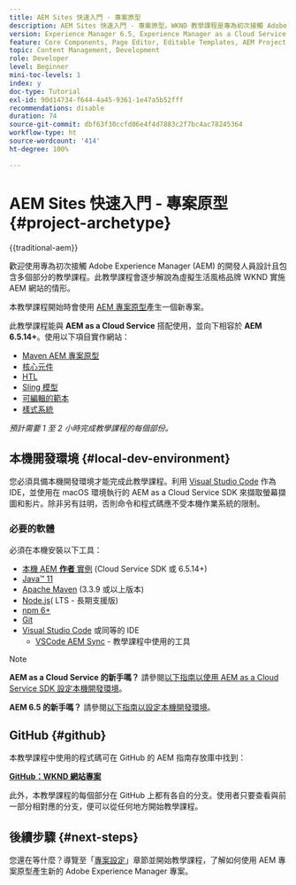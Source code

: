 ```yaml
---
title: AEM Sites 快速入門 - 專案原型
description: AEM Sites 快速入門 - 專案原型。WKND 教學課程是專為初次接觸 Adobe Experience Manager 的開發人員設計且包含多個部分的教學課程。此教學課程會逐步解說為虛構生活風格品牌 WKND 實施 AEM 網站的情形。此教學課程涵蓋基礎主題，例如專案設定、Maven 原型、核心元件、可編輯的範本、用戶端程式庫以及元件開發。
version: Experience Manager 6.5, Experience Manager as a Cloud Service
feature: Core Components, Page Editor, Editable Templates, AEM Project Archetype
topic: Content Management, Development
role: Developer
level: Beginner
mini-toc-levels: 1
index: y
doc-type: Tutorial
exl-id: 90d14734-f644-4a45-9361-1e47a5b52fff
recommendations: disable
duration: 74
source-git-commit: dbf63f30ccfd06e4f4d7883c2f7bc4ac78245364
workflow-type: ht
source-wordcount: '414'
ht-degree: 100%

---
```


# AEM Sites 快速入門 - 專案原型 {#project-archetype}

{{traditional-aem}}

歡迎使用專為初次接觸 Adobe Experience Manager (AEM) 的開發人員設計且包含多個部分的教學課程。此教學課程會逐步解說為虛擬生活風格品牌 WKND 實施 AEM 網站的情形。

本教學課程開始時會使用 [AEM 專案原型](https://experienceleague.adobe.com/docs/experience-manager-core-components/using/developing/archetype/overview.html?lang=zh-Hant)產生一個新專案。

此教學課程能與 **AEM as a Cloud Service** 搭配使用，並向下相容於 **AEM 6.5.14+**。使用以下項目實作網站：

* [Maven AEM 專案原型](https://experienceleague.adobe.com/docs/experience-manager-core-components/using/developing/archetype/overview.html?lang=zh-Hant)
* [核心元件](https://experienceleague.adobe.com/docs/experience-manager-core-components/using/introduction.html?lang=zh-Hant)
* [HTL](https://experienceleague.adobe.com/docs/experience-manager-htl/content/getting-started.html?lang=zh-Hant)
* [Sling 模型](https://sling.apache.org/documentation/bundles/models.html)
* [可編輯的範本](https://experienceleague.adobe.com/docs/experience-manager-learn/sites/page-authoring/template-editor-feature-video-use.html?lang=zh-Hant)
* [樣式系統](https://experienceleague.adobe.com/docs/experience-manager-learn/sites/page-authoring/style-system-feature-video-use.html?lang=zh-Hant)

*預計需要 1 至 2 小時完成教學課程的每個部份。*

## 本機開發環境 {#local-dev-environment}

您必須具備本機開發環境才能完成此教學課程。利用 [Visual Studio Code](https://code.visualstudio.com/) 作為 IDE，並使用在 macOS 環境執行的 AEM as a Cloud Service SDK 來擷取螢幕擷圖和影片。除非另有註明，否則命令和程式碼應不受本機作業系統的限制。

### 必要的軟體

必須在本機安裝以下工具：

* [本機 AEM **作者** 實例](https://experience.adobe.com/#/downloads) (Cloud Service SDK 或 6.5.14+)
* [Java™ 11](https://downloads.experiencecloud.adobe.com/content/software-distribution/en/general.html)
* [Apache Maven](https://maven.apache.org/) (3.3.9 或以上版本)
* [Node.js](https://nodejs.org/en/)&#x200B;( LTS - 長期支援版)
* [npm 6+](https://www.npmjs.com/)
* [Git](https://git-scm.com/)
* [Visual Studio Code](https://code.visualstudio.com/) 或同等的 IDE
   * [VSCode AEM Sync](https://marketplace.visualstudio.com/items?itemName=yamato-ltd.vscode-aem-sync) - 教學課程中使用的工具

>[!NOTE]
>
> **AEM as a Cloud Service 的新手嗎？** 請參閱[以下指南以使用 AEM as a Cloud Service SDK 設定本機開發環境](https://experienceleague.adobe.com/docs/experience-manager-learn/cloud-service/local-development-environment-set-up/overview.html?lang=zh-Hant)。
>
> **AEM 6.5 的新手嗎？** 請參閱[以下指南以設定本機開發環境](https://experienceleague.adobe.com/docs/experience-manager-learn/foundation/development/set-up-a-local-aem-development-environment.html?lang=zh-Hant)。

## GitHub {#github}

本教學課程中使用的程式碼可在 GitHub 的 AEM 指南存放庫中找到：

**[GitHub：WKND 網站專案](https://github.com/adobe/aem-guides-wknd)**

此外，本教學課程的每個部分在 GitHub 上都有各自的分支。使用者只要查看與前一部分相對應的分支，便可以從任何地方開始教學課程。

## 後續步驟 {#next-steps}

您還在等什麼？導覽至「[專案設定](project-setup.md)」章節並開始教學課程，了解如何使用 AEM 專案原型產生新的 Adobe Experience Manager 專案。
